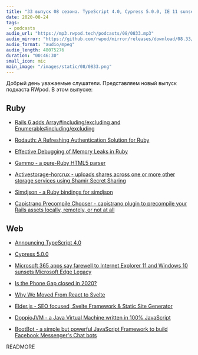 ```yaml
---
title: "33 выпуск 08 сезона. TypeScript 4.0, Cypress 5.0.0, IE 11 sunset, Gammo, Simdjson, Elder.js, DoppioJVM, BootBot и прочее"
date: 2020-08-24
tags:
 - podcasts
audio_url: "https://mp3.rwpod.tech/podcasts/08/0833.mp3"
audio_mirror: "https://github.com/rwpod/mirror/releases/download/08.33/0833.mp3"
audio_format: "audio/mpeg"
audio_length: 48075276
duration: "00:46:30"
small_icon: mic
main_image: "/images/static/08/0833.png"
---
```


Добрый день уважаемые слушатели. Представляем новый выпуск подкаста RWpod. В этом выпуске:

## Ruby

 - [Rails 6 adds Array#including/excluding and Enumerable#including/excluding](https://blog.bigbinary.com/2020/08/18/rails-6-adds-array-including-excluding-and-enumerable-including-excluding.html)
 - [Rodauth: A Refreshing Authentication Solution for Ruby](https://janko.io/rodauth-a-refreshing-authentication-solution-for-ruby/)
 - [Effective Debugging of Memory Leaks in Ruby](http://stratus3d.com/blog/2020/08/11/effective-debugging-of-memory-leaks-in-ruby/)


 - [Gammo - a pure-Ruby HTML5 parser](https://github.com/namusyaka/gammo)
 - [Activestorage-horcrux - uploads shares across one or more other storage services using Shamir Secret Sharing](https://github.com/johncallahan/activestorage-horcrux)
 - [Simdjson - a Ruby bindings for simdjson](https://github.com/saka1/simdjson_ruby)
 - [Capistrano Precompile Chooser - capistrano plugin to precompile your Rails assets locally, remotely, or not at all](https://github.com/westonganger/capistrano-precompile-chooser)

## Web

 - [Announcing TypeScript 4.0](https://devblogs.microsoft.com/typescript/announcing-typescript-4-0/)
 - [Cypress 5.0.0](https://github.com/cypress-io/cypress/releases/tag/v5.0.0)
 - [Microsoft 365 apps say farewell to Internet Explorer 11 and Windows 10 sunsets Microsoft Edge Legacy](https://techcommunity.microsoft.com/t5/microsoft-365-blog/microsoft-365-apps-say-farewell-to-internet-explorer-11-and/ba-p/1591666)
 - [Is the Phone Gap closed in 2020?](https://firt.dev/phonegap-end/)


 - [Why We Moved From React to Svelte](https://medium.com/better-programming/why-we-moved-from-react-to-svelte-f20afb1dc5d5)
 - [Elder.js - SEO focused, Svelte Framework & Static Site Generator](https://github.com/elderjs/elderjs)
 - [DoppioJVM - a Java Virtual Machine written in 100% JavaScript](https://plasma-umass.org/doppio-demo/)
 - [BootBot - a simple but powerful JavaScript Framework to build Facebook Messenger's Chat bots](https://github.com/Charca/bootbot)

READMORE
